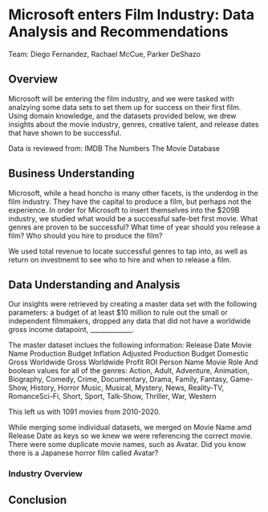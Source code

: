 # Microsoft enters Film Industry: Data Analysis and Recommendations

Team: Diego Fernandez, Rachael McCue, Parker DeShazo


## Overview
Microsoft will be entering the film industry, and we were tasked with analzying some data sets to set them up for success on their first film. Using domain knowledge, and the datasets provided below, we drew insights about the movie industry, genres, creative talent, and release dates that have shown to be successful. 

Data is reviewed from:
  IMDB
  The Numbers
  The Movie Database
  

## Business Understanding
Microsoft, while a head honcho is many other facets, is the underdog in the film industry. They have the capital to produce a film, but perhaps not the experience. In order for Microsoft to insert themselves into the $209B industry, we studied what would be a successful safe-bet first movie. What genres are proven to be successful? What time of year should you release a film? Who should you hire to produce the film? 

We used total revenue to locate successful genres to tap into, as well as return on investmemt to see who to hire and when to release a film. 


## Data Understanding and Analysis

Our insights were retrieved by creating a master data set with the following parameters: a budget of at least $10 million to rule out the small or independent filmmakers, dropped any data that did not have a worldwide gross income datapoint, _____________. 

The master dataset inclues the following information:
  Release Date
  Movie Name 
  Production Budget
  Inflation Adjusted Production Budget 
  Domestic Gross 
  Worldwide Gross
  Worldwide Profit
  ROI
  Person Name
  Movie Role 
  And boolean values for all of the genres:
  Action, Adult, Adventure, Animation, Biography, Comedy, Crime, Documentary, Drama, Family, Fantasy, Game-Show, History, Horror Music, Musical, Mystery,   News, Reality-TV, RomanceSci-Fi, Short, Sport, Talk-Show, Thriller, War, Western
 
 This left us with 1091 movies from 2010-2020.
 
 While merging some individual datasets, we merged on Movie Name amd Release Date as keys so we knew we were referencing the correct movie. There were some duplicate movie names, such as Avatar. Did you know there is a Japanese horror film called Avatar? 
 
### Industry Overview



## Conclusion

